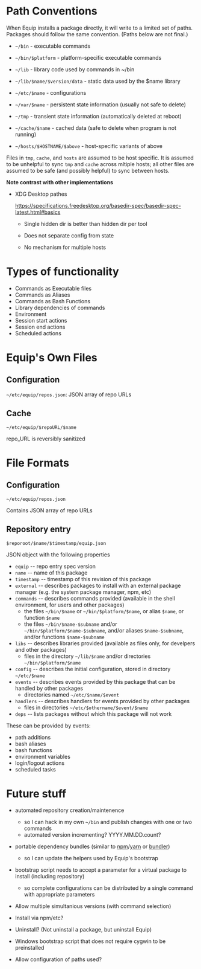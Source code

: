 # Path Conventions

When Equip installs a package directly, it will write to a limited set of paths.  Packages should follow the same convention.  (Paths below are not final.)

- `~/bin` - executable commands

- `~/bin/$platform` - platform-specific executable commands

- `~/lib` - library code used by commands in ~/bin

- `~/lib/$name/$version/data` - static data used by the $name library

- `~/etc/$name` - configurations

- `~/var/$name` - persistent state information (usually not safe to delete)

- `~/tmp` - transient state information (automatically deleted at reboot)

- `~/cache/$name` - cached data (safe to delete when program is not running)

- `~/hosts/$HOSTNAME/$above` - host-specific variants of above

Files in `tmp`, `cache`, and `hosts` are assumed to be host specific.  It is assumed to be unhelpful to sync `tmp` and `cache` across mltiple hosts; all other files are assumed to be safe (and possibly helpful) to sync between hosts.

**Note contrast with other implementations**

- XDG Desktop pathes
 
  https://specifications.freedesktop.org/basedir-spec/basedir-spec-latest.html#basics
   
  - Single hidden dir is better than hidden dir per tool

  - Does not separate config from state

  - No mechanism for multiple hosts

# Types of functionality

- Commands as Executable files
- Commands as Aliases
- Commands as Bash Functions
- Library dependencies of commands
- Environment
- Session start actions
- Session end actions
- Scheduled actions

# Equip's Own Files

## Configuration

`~/etc/equip/repos.json`: JSON array of repo URLs

## Cache

`~/etc/equip/$repoURL/$name`

repo_URL is reversibly sanitized

# File Formats

## Configuration

`~/etc/equip/repos.json`

Contains JSON array of repo URLs

## Repository entry

`$reporoot/$name/$timestamp/equip.json`

JSON object with the following properties

- `equip` -- repo entry spec version
- `name` -- name of this package
- `timestamp` -- timestamp of this revision of this package
- `external` -- describes packages to install with an external package manager (e.g. the system package manager, npm, etc)
- `commands` -- describes commands provided (available in the shell environment, for users and other packages)
  - the files `~/bin/$name` or `~/bin/$platform/$name`, or alias `$name`, or function `$name`
  - the files `~/bin/$name-$subname` and/or `~/bin/$platform/$name-$subname`, and/or aliases `$name-$subname`, and/or functions `$name-$subname`
- `libs` -- describes libraries provided (available as files only, for develpers and other packages)
  - files in the directory `~/lib/$name` and/or directories `~/bin/$platform/$name`
- `config` -- describes the initial configuration, stored in directory `~/etc/$name`
- `events` -- describes events provided by this package that can be handled by other packages
  - directories named `~/etc/$name/$event`
- `handlers` -- describes handlers for events provided by other packages
  - files in directories `~/etc/$othername/$event/$name`
- `deps` -- lists packages without which this package will not work

These can be provided by events:
- path additions
- bash aliases
- bash functions
- environment variables
- login/logout actions
- scheduled tasks

# Future stuff

- automated repository creation/maintenence
  - so I can hack in my own `~/bin` and publish changes with one or two commands
  - automated version incrementing? YYYY.MM.DD.count?

- portable dependency bundles (similar to [npm](https://www.npmjs.com/)/[yarn](https://yarnpkg.com/) or [bundler](http://bundler.io/))
  - so I can update the helpers used by Equip's bootstrap 

- bootstrap script needs to accept a parameter for a virtual package to install (including repository)
  - so complete configurations can be distributed by a single command with appropriate parameters

- Allow multiple simultanious versions (with command selection)

- Install via npm/etc?

- Uninstall?  (Not uninstall a package, but uninstall Equip)

- Windows bootstrap script that does not require cygwin to be preinstalled

- Allow configuration of paths used?

